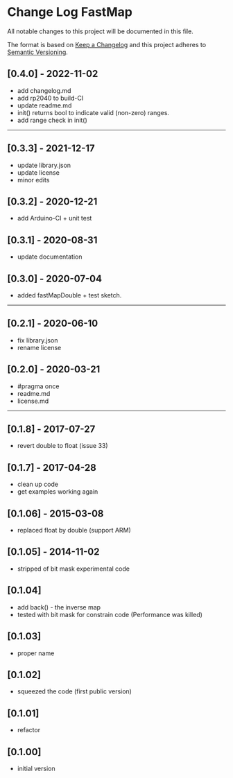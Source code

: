 # Change Log FastMap

All notable changes to this project will be documented in this file.

The format is based on [Keep a Changelog](http://keepachangelog.com/)
and this project adheres to [Semantic Versioning](http://semver.org/).


## [0.4.0] - 2022-11-02
- add changelog.md
- add rp2040 to build-CI
- update readme.md
- init() returns bool to indicate valid (non-zero) ranges.
- add range check in init()

----

## [0.3.3] - 2021-12-17
- update library.json
- update license
- minor edits

## [0.3.2] - 2020-12-21
- add Arduino-CI + unit test

## [0.3.1] - 2020-08-31
- update documentation

## [0.3.0] - 2020-07-04
- added fastMapDouble + test sketch.

----

## [0.2.1] - 2020-06-10
- fix library.json
- rename license
## [0.2.0] - 2020-03-21
- #pragma once
- readme.md
- license.md

----

## [0.1.8] - 2017-07-27
- revert double to float (issue 33)

## [0.1.7] - 2017-04-28
- clean up code
- get examples working again

## [0.1.06] - 2015-03-08
- replaced float by double (support ARM)

## [0.1.05] - 2014-11-02
- stripped of bit mask experimental code

## [0.1.04]
- add back() - the inverse map
- tested with bit mask for constrain code (Performance was killed)

## [0.1.03]
- proper name

## [0.1.02]
- squeezed the code (first public version)

## [0.1.01]
- refactor


## [0.1.00]
- initial version
